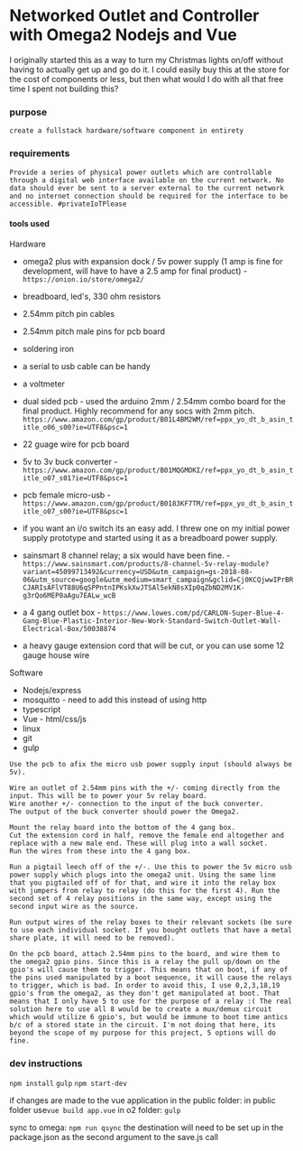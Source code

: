 
# Networked Outlet and Controller with Omega2 Nodejs and Vue

I originally started this as a way to turn my Christmas lights on/off without having to actually get up and go do it. I could easily buy this at the store for the cost of components or less, but then what would I do  with all that free time I spent not building this?

### purpose
`create a fullstack hardware/software component in entirety`

### requirements

`Provide a series of physical power outlets which are controllable through a digital web interface available on the current network. No data should ever be sent to a server external to the current network and no internet connection should be required for the interface to be accessible. #privateIoTPlease`


#### tools used

Hardware
- omega2 plus with expansion dock / 5v power supply (1 amp is fine for development, will have to have a 2.5 amp for final product) - `https://onion.io/store/omega2/`
- breadboard, led's, 330 ohm resistors
- 2.54mm pitch pin cables
- 2.54mm pitch male pins for pcb board
- soldering iron
- a serial to usb cable can be handy
- a voltmeter
- dual sided pcb - used the arduino 2mm / 2.54mm combo board for the final product. Highly recommend for any socs with 2mm pitch. `https://www.amazon.com/gp/product/B01L4BM2WM/ref=ppx_yo_dt_b_asin_title_o06_s00?ie=UTF8&psc=1`
- 22 guage wire for pcb board
- 5v to 3v buck converter - `https://www.amazon.com/gp/product/B01MQGMOKI/ref=ppx_yo_dt_b_asin_title_o07_s01?ie=UTF8&psc=1`
- pcb female micro-usb - `https://www.amazon.com/gp/product/B0183KF7TM/ref=ppx_yo_dt_b_asin_title_o07_s00?ie=UTF8&psc=1`
- if you want an i/o switch its an easy add. I threw one on my initial power supply prototype and started using it as a breadboard power supply.
- sainsmart 8 channel relay; a six would have been fine. - `https://www.sainsmart.com/products/8-channel-5v-relay-module?variant=45099713492&currency=USD&utm_campaign=gs-2018-08-06&utm_source=google&utm_medium=smart_campaign&gclid=Cj0KCQjwwIPrBRCJARIsAFlVT88U6qSPPntnIPKskXwJTSAl5ekN8sXIp0qZbND2MV1K-g3rQo6MEP0aAgu7EALw_wcB`

- a 4 gang outlet box - `https://www.lowes.com/pd/CARLON-Super-Blue-4-Gang-Blue-Plastic-Interior-New-Work-Standard-Switch-Outlet-Wall-Electrical-Box/50038874`
- a heavy gauge extension cord that will be cut, or you can use some 12 gauge house wire

Software
- Nodejs/express
- mosquitto - need to add this instead of using http
- typescript
- Vue - html/css/js
- linux
- git
- gulp


```
Use the pcb to afix the micro usb power supply input (should always be 5v). 

Wire an outlet of 2.54mm pins with the +/- coming directly from the input. This will be to power your 5v relay board. 
Wire another +/- connection to the input of the buck converter.
The output of the buck converter should power the Omega2.

Mount the relay board into the bottom of the 4 gang box.
Cut the extension cord in half, remove the female end altogether and replace with a new male end. These will plug into a wall socket.
Run the wires from these into the 4 gang box. 

Run a pigtail leech off of the +/-. Use this to power the 5v micro usb power supply which plugs into the omega2 unit. Using the same line that you pigtailed off of for that, and wire it into the relay box with jumpers from relay to relay (do this for the first 4). Run the second set of 4 relay positions in the same way, except using the second input wire as the source.

Run output wires of the relay boxes to their relevant sockets (be sure to use each individual socket. If you bought outlets that have a metal share plate, it will need to be removed).

On the pcb board, attach 2.54mm pins to the board, and wire them to the omega2 gpio pins. Since this is a relay the pull up/down on the gpio's will cause them to trigger. This means that on boot, if any of the pins used manipulated by a boot sequence, it will cause the relays to trigger, which is bad. In order to avoid this, I use 0,2,3,18,19 gpio's from the omega2, as they don't get manipulated at boot. That means that I only have 5 to use for the purpose of a relay :( The real solution here to use all 8 would be to create a mux/demux circuit which would utilize 6 gpio's, but would be immune to boot time antics b/c of a stored state in the circuit. I'm not doing that here, its beyond the scope of my purpose for this project, 5 options will do fine.

```

### dev instructions
`npm install`
`gulp`
`npm start-dev`

if changes are made to the vue application in the public folder:
in public folder use`vue build app.vue`
in o2 folder: `gulp`

sync to omega: `npm run qsync`
the destination will need to be set up in the package.json as the second argument to the save.js call







